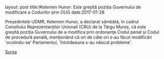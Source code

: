 layout: post
title:IKelemen Hunor: Este greșită poziția Guvernului de modificare a Codurilor prin OUG
date:2017-01-28


Președintele UDMR, Kelemen Hunor, a declarat sâmbătă, în cadrul Consiliului Reprezentanților Unionali (CRU) de la Târgu Mureș, că este greșită poziția Guvernului de a modifica prin ordonanțe Codul penal și Codul de procedură penală, menționând că ori de câte ori s-au făcut modificări 'ocolindu-se' Parlamentul, 'întotdeauna s-au născut probleme'.


[Sursa](http://www.agerpres.ro/politica/2017/01/28/kelemen-hunor-este-gresita-pozitia-guvernului-de-modificare-a-codurilor-prin-oug-14-25-36)
